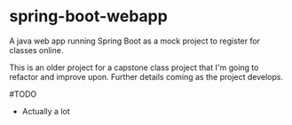 # spring-boot-webapp
A java web app running Spring Boot as a mock project to register for classes online.

This is an older project for a capstone class project that I'm going to refactor and improve upon. 
Further details coming as the project develops.

#TODO
- Actually a lot
  
